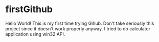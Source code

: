 # firstGithub
Hello World! This is my first time trying Gihub. 
Don't take seriously this project since it doesn't work properly anyway. I tried to do calculator application using win32 API.
